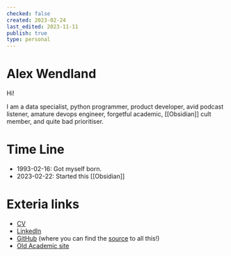 ```yaml
---
checked: false
created: 2023-02-24
last_edited: 2023-11-11
publish: true
type: personal
---
```

# Alex Wendland

Hi!

I am a data specialist, python programmer, product developer, avid podcast listener, amature devops engineer, forgetful academic, [[Obsidian]] cult member, and quite bad prioritiser.

# Time Line
- 1993-02-16: Got myself born.
- 2023-02-22: Started this [[Obsidian]]

# Exteria links
- [CV](https://github.com/AlexWendland/CV/blob/main/Alex_Wendland_CV.pdf)
- [LinkedIn](https://www.linkedin.com/in/alex-wendland-phd-666618173/)
- [GitHub](https://github.com/AlexWendland) (where you can find the [source](https://github.com/AlexWendland/public-note) to all this!)
- [Old Academic site](https://warwick.ac.uk/fac/sci/maths/people/staff/wendland/)
